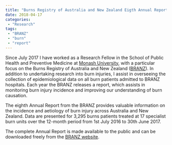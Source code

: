```yaml
---
title: "Burns Registry of Australia and New Zealand Eigth Annual Report"
date: 2018-04-17
categories:
 - "Research"
tags:
 - "BRANZ"
 - "burn" 
 - "report"
---
```


Since July 2017 I have worked as a Research Fellow in the School of Public Health and Preventive Medicine at [Monash University](https://www.monash.edu/), with a particular focus on the Burns Registry of Australia and New Zealand ([BRANZ](https://www.monash.edu/medicine/sphpm/branz)). In addition to undertaking research into burn injuries, I assist in overseeing the collection of epidemiological data on all burn patients admitted to BRANZ hospitals. Each year the BRANZ releases a report, which assists in monitoring burn injury incidence and improving our understanding of burn causation.

The eighth Annual Report from the BRANZ provides valuable information on the incidence and aetiology of burn injury across Australia and New Zealand. Data are presented for 3,295 burns patients treated at 17 specialist burn units over the 12-month period from 1st July 2016 to 30th June 2017. 

The complete Annual Report is made available to the public and can be downloaded freely from the [BRANZ website](https://www.monash.edu/__data/assets/pdf_file/0005/1411349/BRANZ-8th-Annual-Report-Jul-16-Jun-17_0.pdf).